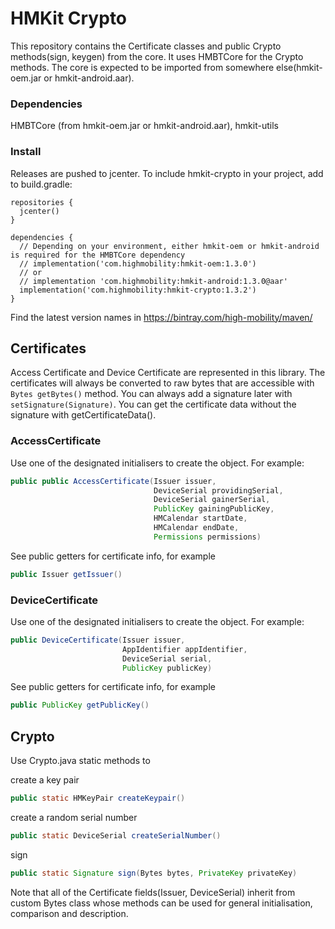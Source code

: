 # HMKit Crypto

This repository contains the Certificate classes and public Crypto methods(sign, keygen) from the core.
It uses HMBTCore for the Crypto methods. The core is expected to be imported from somewhere
else(hmkit-oem.jar or hmkit-android.aar).

### Dependencies

HMBTCore (from hmkit-oem.jar or hmkit-android.aar), hmkit-utils

### Install

Releases are pushed to jcenter. To include hmkit-crypto in your project, add to build.gradle:

```
repositories {
  jcenter()
}

dependencies {
  // Depending on your environment, either hmkit-oem or hmkit-android is required for the HMBTCore dependency
  // implementation('com.highmobility:hmkit-oem:1.3.0')
  // or
  // implementation 'com.highmobility:hmkit-android:1.3.0@aar'
  implementation('com.highmobility:hmkit-crypto:1.3.2')
}
```

Find the latest version names in https://bintray.com/high-mobility/maven/

## Certificates

Access Certificate and Device Certificate are represented in this library. The certificates will always be converted to raw bytes that are accessible with `Bytes getBytes()` method.
You can always add a signature later with `setSignature(Signature)`. You can get the certificate data without
the signature with getCertificateData().

### AccessCertificate

Use one of the designated initialisers to create the object. For example:

```java
public public AccessCertificate(Issuer issuer,
                                DeviceSerial providingSerial,
                                DeviceSerial gainerSerial,
                                PublicKey gainingPublicKey,
                                HMCalendar startDate,
                                HMCalendar endDate,
                                Permissions permissions)
```

See public getters for certificate info, for example

```java
public Issuer getIssuer()
```

### DeviceCertificate
Use one of the designated initialisers to create the object. For example:

```java
public DeviceCertificate(Issuer issuer,
                         AppIdentifier appIdentifier,
                         DeviceSerial serial,
                         PublicKey publicKey)
```

See public getters for certificate info, for example

```java
public PublicKey getPublicKey()
```

## Crypto ##
Use Crypto.java static methods to

create a key pair
```java
public static HMKeyPair createKeypair()
```

create a random serial number
```java
public static DeviceSerial createSerialNumber()
```

sign

```java
public static Signature sign(Bytes bytes, PrivateKey privateKey)
```

Note that all of the Certificate fields(Issuer, DeviceSerial) inherit from custom Bytes class whose
methods can be used for general initialisation, comparison and description.
